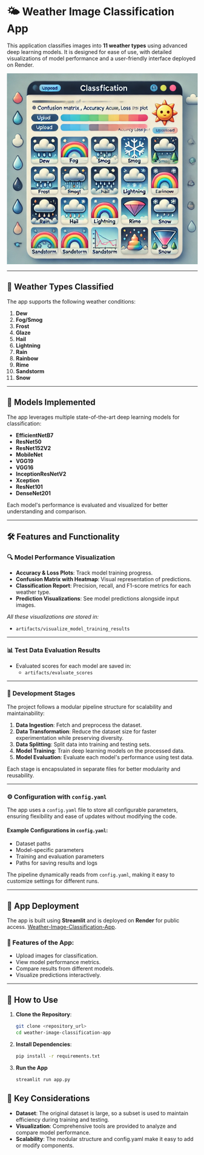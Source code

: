 # 🌤️ Weather Image Classification App

This application classifies images into **11 weather types** using advanced deep learning models. It is designed for ease of use, with detailed visualizations of model performance and a user-friendly interface deployed on Render.

<img src="Image/image.webp" alt="Weather Image Classification" title="Weather Image Classification" width="600" heigh="300">

---

## 🌈 Weather Types Classified

The app supports the following weather conditions:

1. **Dew**
2. **Fog/Smog**
3. **Frost**
4. **Glaze**
5. **Hail**
6. **Lightning**
7. **Rain**
8. **Rainbow**
9. **Rime**
10. **Sandstorm**
11. **Snow**

---

## 🧠 Models Implemented

The app leverages multiple state-of-the-art deep learning models for classification:

- **EfficientNetB7**
- **ResNet50**
- **ResNet152V2**
- **MobileNet**
- **VGG19**
- **VGG16**
- **InceptionResNetV2**
- **Xception**
- **ResNet101**
- **DenseNet201**

Each model's performance is evaluated and visualized for better understanding and comparison.

---

## 🛠️ Features and Functionality

### 🔍 **Model Performance Visualization**

- **Accuracy & Loss Plots**: Track model training progress.
- **Confusion Matrix with Heatmap**: Visual representation of predictions.
- **Classification Report**: Precision, recall, and F1-score metrics for each weather type.
- **Prediction Visualizations**: See model predictions alongside input images.

*All these visualizations are stored in:*
- `artifacts/visualize_model_training_results`

---

### 📊 **Test Data Evaluation Results**

- Evaluated scores for each model are saved in:  
  - `artifacts/evaluate_scores`

---

### 🔄 **Development Stages**

The project follows a modular pipeline structure for scalability and maintainability:

1. **Data Ingestion**: Fetch and preprocess the dataset.
2. **Data Transformation**: Reduce the dataset size for faster experimentation while preserving diversity.
3. **Data Splitting**: Split data into training and testing sets.
4. **Model Training**: Train deep learning models on the processed data.
5. **Model Evaluation**: Evaluate each model's performance using test data.

Each stage is encapsulated in separate files for better modularity and reusability.

---

### ⚙️ **Configuration with `config.yaml`**

The app uses a `config.yaml` file to store all configurable parameters, ensuring flexibility and ease of updates without modifying the code.  

#### Example Configurations in `config.yaml`:
- Dataset paths
- Model-specific parameters
- Training and evaluation parameters
- Paths for saving results and logs

The pipeline dynamically reads from `config.yaml`, making it easy to customize settings for different runs.

---

## 🚀 App Deployment

The app is built using **Streamlit** and is deployed on **Render** for public access.
 [Weather-Image-Classification-App](https://weather-image-classification.onrender.com).

### 🌟 Features of the App:
- Upload images for classification.
- View model performance metrics.
- Compare results from different models.
- Visualize predictions interactively.

---

## 📝 How to Use

1. **Clone the Repository**:
   ```bash
   git clone <repository_url>
   cd weather-image-classification-app
   ```
2. **Install Dependencies**:
   ```bash
   pip install -r requirements.txt
   ```
3. **Run the App**
   ```bash
   streamlit run app.py
   ```
## 📌 Key Considerations
- **Dataset**: The original dataset is large, so a subset is used to maintain efficiency during training and testing.
- **Visualization**: Comprehensive tools are provided to analyze and compare model performance.
- **Scalability**: The modular structure and config.yaml make it easy to add or modify components.

